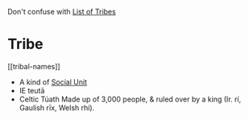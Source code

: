 Don't confuse with [List of Tribes](list-of-tribes.md)
# Tribe 

[[tribal-names]]
- A kind of [Social Unit](social-units.md)
- IE teutā
- Celtic Túath Made up of 3,000 people, & ruled over by a king (Ir. rí, Gaulish rīx, Welsh rhí). 